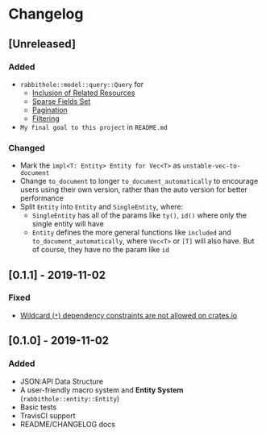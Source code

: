 # Changelog

## [Unreleased]

### Added

- `rabbithole::model::query::Query` for 
  - [Inclusion of Related Resources](https://jsonapi.org/format/#fetching-includes)
  - [Sparse Fields Set](https://jsonapi.org/format/#fetching-sparse-fieldsets)
  - [Pagination](https://jsonapi.org/format/#fetching-pagination)
  - [Filtering](https://jsonapi.org/format/#fetching-filtering)
- `My final goal to this project` in `README.md`
  
### Changed

- Mark the `impl<T: Entity> Entity for Vec<T>` as `unstable-vec-to-document`
- Change `to_document` to longer `to_document_automatically` to encourage users using their own version, rather than the auto version for better performance
- Split `Entity` into `Entity` and `SingleEntity`, where:
  - `SingleEntity` has all of the params like `ty()`, `id()` where only the single entity will have
  - `Entity` defines the more general functions like `included` and `to_document_automatically`, where `Vec<T>` or `[T]` will also have. But of course, they have no the param like `id`

## [0.1.1] - 2019-11-02

### Fixed

- [Wildcard (`*`) dependency constraints are not allowed on crates.io](https://doc.rust-lang.org/cargo/faq.html#can-libraries-use--as-a-version-for-their-dependencies)

## [0.1.0] - 2019-11-02

### Added

- JSON:API Data Structure
- A user-friendly macro system and **Entity System** (`rabbithole::entity::Entity`)
- Basic tests
- TravisCI support
- README/CHANGELOG docs
